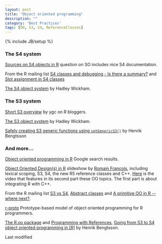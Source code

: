```yaml
---
layout: post
title: "Object oriented programming"
description: ""
category: 'Best Practices'
tags: [OO, S3, S4, ReferenceClasses]
---
```

{% include JB/setup %}

### The S4 system

[Sources on S4 objects in R][1] question on SO includes nice S4 documentation.

From the R mailing list [S4 classes and debugging - Is there a summary?][2]
and [Slot assignment in S4 classes][3]

[The S4 object system][4] by Hadley Wickham.

### The S3 system

[Short S3 overview][5] by ygc on R bloggers.

[The S3 object system][6] by Hadley Wickham.

[Safely creating S3 generic functions using `setGenericS3()`][7] by Henrik Bengtsson

### And more...

[Object oriented programming in R][8] Google search results.

[Object Oriented Design(s) in R][9] slideshow by [Romain Francois][10],
including lexical scoping, S3, S4, the new R5 reference classes and C++.
[Here][11] is the video that features in its second part these OO topics. The
first part is about integrating R with C++.

From the R mailing list [S3 vs S4][12], [Abstract classes][13] and [A primitive OO in R -- where next?][14].

[r-proto][15] Prototype-based model of object oriented programming for R programmers.

[The R.oo package][16] and [Programming with References][17], 
[Going from S3 to S4 object oriented programming in [R]][18] by Henrik Bengtsson.

Last modified

   [1]: http://stackoverflow.com/questions/4143611/sources-on-s4-objects-in-r
   [2]: http://tolstoy.newcastle.edu.au/R/e11/help/10/07/index.html#49
   [3]: http://www.mail-archive.com/r-help@r-project.org/msg95776.html
   [4]: http://github.com/hadley/devtools/wiki/S4
   [5]: http://www.r-bloggers.com/the-s3-oop-system
   [6]: http://github.com/hadley/devtools/wiki/S3
   [7]: http://www1.maths.lth.se/help/R/setGenericS3/
   [8]: http://www.google.com/search?sourceid=chrome&ie=UTF-8&q=Object+oriented+programming+in+R
   [9]: http://www.slideshare.net/romainfrancois/object-oriented-designs-in-r
   [10]: http://romainfrancois.blog.free.fr/
   [11]: http://www.youtube.com/watch?v=UZkaZhsOfT4
   [12]: http://search.gmane.org/search.php?group=gmane.comp.lang.r.general&query=s4+vs+s3
   [13]: http://www.mail-archive.com/r-help@r-project.org/msg90261.html
   [14]: http://tolstoy.newcastle.edu.au/R/e10/help/10/05/index.html#4838
   [15]: http://code.google.com/p/r-proto/
   [16]: http://www1.maths.lth.se/help/R/R.oo/
   [17]: http://www1.maths.lth.se/help/R/ProgrammingWithReferences/
   [18]: http://www1.maths.lth.se/help/R/S3toS4/

